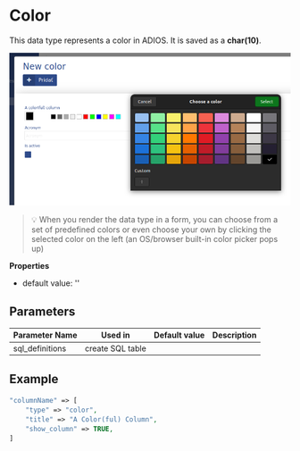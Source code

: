 # Color

This data type represents a color in ADIOS. It is saved as a **char(10)**.  

![Preview of the color data type](../../../resources/img/color_example.png)
> :bulb: When you render the data type in a form, you can choose from a set of predefined colors or even choose your own by clicking the selected color on the left (an OS/browser built-in color picker pops up)

**Properties**
- default value: ''

## Parameters

| Parameter Name  | Used in          | Default value | Description |
| --------------- | ---------------- | ------------- | ----------- |
| sql_definitions | create SQL table |               |             |
## Example

```php
"columnName" => [  
	"type" => "color",  
	"title" => "A Color(ful) Column",  
	"show_column" => TRUE,  
]
```